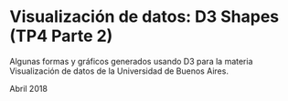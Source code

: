 # Visualización de datos: D3 Shapes (TP4 Parte 2)
Algunas formas y gráficos generados usando D3 para la materia Visualización de datos de la Universidad de Buenos Aires.  
  
  Abril 2018
